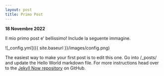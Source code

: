 ```yaml
---
layout: post
title: Primo Post
---
```


**18 Novembre 2022**  

Il mio primo post e' bellissimo! Include la seguente immagine.

![_config.yml]({{ site.baseurl }}/images/config.png)

The easiest way to make your first post is to edit this one. Go into /_posts/ and update the Hello World markdown file. For more instructions head over to the [Jekyll Now repository](https://github.com/barryclark/jekyll-now) on GitHub.
